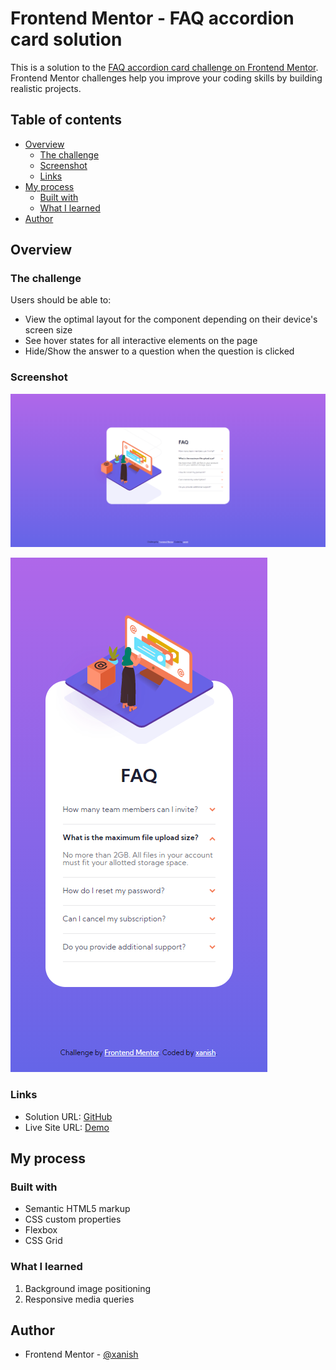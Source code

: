 # Frontend Mentor - FAQ accordion card solution

This is a solution to the [FAQ accordion card challenge on Frontend Mentor](https://www.frontendmentor.io/challenges/faq-accordion-card-XlyjD0Oam). Frontend Mentor challenges help you improve your coding skills by building realistic projects. 

## Table of contents

- [Overview](#overview)
  - [The challenge](#the-challenge)
  - [Screenshot](#screenshot)
  - [Links](#links)
- [My process](#my-process)
  - [Built with](#built-with)
  - [What I learned](#what-i-learned)
- [Author](#author)

## Overview

### The challenge

Users should be able to:

- View the optimal layout for the component depending on their device's screen size
- See hover states for all interactive elements on the page
- Hide/Show the answer to a question when the question is clicked

### Screenshot

![](./screenshot-desktop.png)

![](./screenshot-mobile.png)

### Links

- Solution URL: [GitHub](https://github.com/xanish/frontendmentorio/tree/main/faq-accordion-card)
- Live Site URL: [Demo](https://xanish.github.io/frontendmentorio/faq-accordion-card/)

## My process

### Built with

- Semantic HTML5 markup
- CSS custom properties
- Flexbox
- CSS Grid

### What I learned

1. Background image positioning
2. Responsive media queries

## Author

- Frontend Mentor - [@xanish](https://www.frontendmentor.io/profile/xanish)
